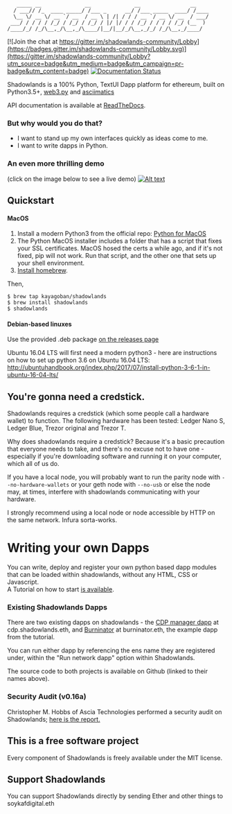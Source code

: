 ```
   _____ __              __              __                __
  / ___// /_  ____ _____/ /___ _      __/ /___ _____  ____/ /____
  \__ \/ __ \/ __ `/ __  / __ \ | /| / / / __ `/ __ \/ __  / ___/
 ___/ / / / / /_/ / /_/ / /_/ / |/ |/ / / /_/ / / / / /_/ (__  )
/____/_/ /_/\__,_/\__,_/\____/|__/|__/_/\__,_/_/ /_/\__,_/____/
```

[![Join the chat at https://gitter.im/shadowlands-community/Lobby](https://badges.gitter.im/shadowlands-community/Lobby.svg)](https://gitter.im/shadowlands-community/Lobby?utm_source=badge&utm_medium=badge&utm_campaign=pr-badge&utm_content=badge)
[![Documentation Status](https://readthedocs.org/projects/pip/badge/?version=stable)](http://pip.pypa.io/en/stable/?badge=stable)

Shadowlands is a 100% Python, TextUI Dapp platform for ethereum, built on Python3.5+, [web3.py](https://github.com/ethereum/web3.py) and [asciimatics](https://github.com/peterbrittain/asciimatics)

API documentation is available at [ReadTheDocs](https://shadowlands.readthedocs.io).

### But why would you do that?

* I want to stand up my own interfaces quickly as ideas come to me.
* I want to write dapps in Python.

### An even more thrilling demo

(click on the image below to see a live demo)
 [![Alt text](https://asciinema.org/a/cq1y5pfFlDVaO0qIxDSMdGSw1.svg)](https://asciinema.org/a/cq1y5pfFlDVaO0qIxDSMdGSw1) 
 
## Quickstart

#### MacOS
1. Install a modern Python3 from the official repo: [Python for MacOS](https://www.python.org/downloads/mac-osx/) 
2. The Python MacOS installer includes a folder that has a script that fixes your SSL certificates.  MacOS hosed the certs a while ago, and if it's not fixed, pip will not work.  Run that script, and the other one that sets up your shell environment.
3. [Install homebrew](https://brew.sh).   

Then,

```
$ brew tap kayagoban/shadowlands
$ brew install shadowlands
$ shadowlands
```

#### Debian-based linuxes

Use the provided .deb package [on the releases page](https://github.com/kayagoban/shadowlands/releases) 

Ubuntu 16.04 LTS will first need a modern python3 - here are instructions on how to set up python 3.6 on Ubuntu 16.04 LTS: http://ubuntuhandbook.org/index.php/2017/07/install-python-3-6-1-in-ubuntu-16-04-lts/


## You're gonna need a credstick.

Shadowlands requires a credstick (which some people call a hardware wallet) to function.  The following hardware has been tested: Ledger Nano S, Ledger Blue, Trezor original and Trezor T.

Why does shadowlands require a credstick?  Because it's a basic precaution that everyone needs to take, and there's no excuse not to have one - especially if you're downloading software and running it on your computer, which all of us do.

If you have a local node, you will probably want to run the parity node with ```--no-hardware-wallets``` or your geth node with ```--no-usb``` or else the node may, at times, interfere with shadowlands communicating with your hardware.  

I strongly recommend using a local node or node accessible by HTTP on the same network.  Infura sorta-works.

# Writing your own Dapps

You can write, deploy and register your own python based dapp modules that can be loaded within shadowlands, without any HTML, CSS or Javascript.  
A Tutorial on how to start [is available](https://shadowlands.readthedocs.io/en/latest/Tutorial.html).

### Existing Shadowlands Dapps

There are two existing dapps on shadowlands - the [CDP manager dapp](https://github.com/kayagoban/shadowlands_cdp_manager) at cdp.shadowlands.eth, and [Burninator](https://github.com/kayagoban/burninator) at burninator.eth, the example dapp from the tutorial.

You can run either dapp by referencing the ens name they are registered under, within the "Run network dapp" option within Shadowlands.

The source code to both projects is available on Github (linked to their names above).

### Security Audit (v0.16a)

Christopher M. Hobbs of Ascia Technologies performed a security audit on Shadowlands; [here is the report.](https://github.com/kayagoban/shadowlands/blob/master/shadowlands_v0.16a_audit.md) 


## This is a free software project

Every component of Shadowlands is freely available under the MIT license. 

## Support Shadowlands

You can support Shadowlands directly by sending Ether and other things to soykafdigital.eth

